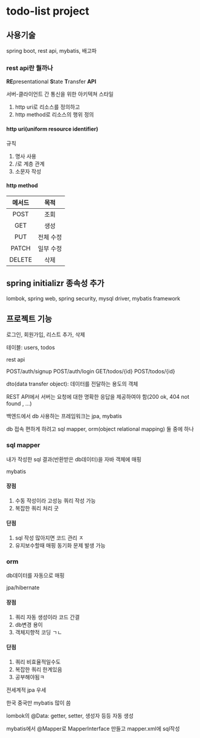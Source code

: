 # todo-list project

## 사용기술

spring boot, rest api, mybatis, 배고파

### rest api란 뭘까나

**RE**presentational **S**tate **T**ransfer **API**

서버-클라이언트 간 통신을 위한 아키텍쳐 스타일 

1. http uri로 리소스를 정의하고
2. http method로 리소스의 행위 정의

#### http uri(uniform resource identifier)

규칙

1. 명사 사용
2. /로 계층 관계
3. 소문자 작성


#### http method

|메서드|목적|
|:---:|:---:|
|POST|조회|
|GET|생성|
|PUT|전체 수정|
|PATCH|일부 수정|
|DELETE|삭제|

## spring initializr 종속성 추가

lombok, spring web, spring security, mysql driver, mybatis framework

## 프로젝트 기능

로그인, 회원가입, 리스트 추가, 삭제


테이블: users, todos

rest api

POST/auth/signup
POST/auth/login
GET/todos/{id}
POST/todos/{id}


dto(data transfer object): 데이터를 전달하는 용도의 객체 

REST API에서 서버는 요청에 대한 명확한 응답을 제공하여야 함(200 ok, 404 not found , ...)

백엔드에서 db 사용하는 프레임워크는 jpa, mybatis

db 접속 편하게 하려고 sql mapper, orm(object relational mapping) 둘 중에 하나

### sql mapper

내가 작성한 sql 결과(반환받은 db데이터)을 자바 객체에 매핑

mybatis

#### 장점

1. 수동 작성이라 고성능 쿼리 작성 가능
2. 복잡한 쿼리 처리 굿

#### 단점

1. sql 작성 많아지면 코드 관리 ㅈ
2. 유지보수할때 매핑 동기화 문제 발생 가능

### orm

db데이터를 자동으로 매핑

jpa/hibernate

#### 장점

1. 쿼리 자동 생성이라 코드 간결
2. db변경 용이
3. 객체지향적 코딩 ㄱㄴ

#### 단점

1. 쿼리 비효율적일수도
2. 복잡한 쿼리 한계있음
3. 공부해야됨ㅋ


전세계적 jpa 우세

한국 중국만 mybatis 많이 씀

lombok의 @Data: getter, setter, 생성자 등등 자동 생성

mybatis에서 @Mapper로 MapperInterface 만들고 mapper.xml에 sql작성


